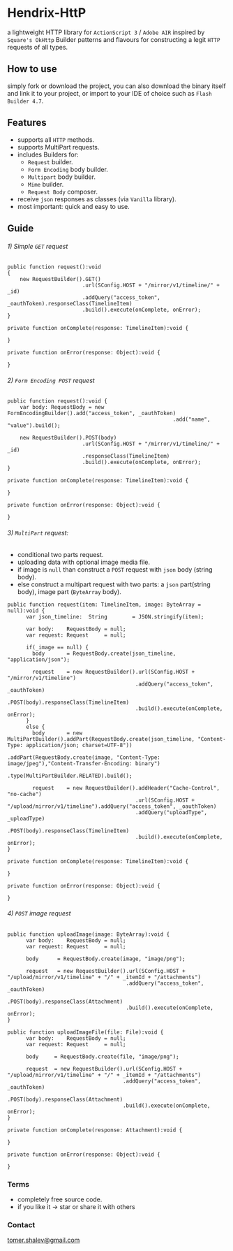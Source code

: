 # Hendrix-HttP
a lightweight HTTP library for `ActionScript 3` / `Adobe AIR` inspired by `Square's OkHttp` Builder patterns and flavours
for constructing a legit `HTTP` requests of all types.

## How to use
simply fork or download the project, you can also download the binary itself and link it
to your project, or import to your IDE of choice such as `Flash Builder 4.7`.

## Features
- supports all `HTTP` methods.
- supports MultiPart requests.
- includes Builders for:
  - `Request` builder.
  - `Form Encoding` body builder.
  - `Multipart` body builder.
  - `Mime` builder.
  - `Request Body` composer.
- receive `json` responses as classes (via `Vanilla` library).
- most important: quick and easy to use.

## Guide
###### 1) Simple `GET` request

```
public function request():void
{
    new RequestBuilder().GET()
                        .url(SConfig.HOST + "/mirror/v1/timeline/" + _id)
                        .addQuery("access_token", _oauthToken).responseClass(TimelineItem)
                        .build().execute(onComplete, onError);
}

private function onComplete(response: TimelineItem):void {

}

private function onError(response: Object):void {

}

```

###### 2) `Form Encoding POST` request

```
public function request():void {
    var body: RequestBody = new FormEncodingBuilder().add("access_token", _oauthToken)
                                                     .add("name", "value").build();
    
    new RequestBuilder().POST(body)
                        .url(SConfig.HOST + "/mirror/v1/timeline/" + _id)
                        .responseClass(TimelineItem)
                        .build().execute(onComplete, onError);
}

private function onComplete(response: TimelineItem):void {

}

private function onError(response: Object):void {

}
```

###### 3) `MultiPart` request: 
- conditional two parts request. 
- uploading data with optional image media file. 
- if image is `null` than construct a `POST` request with `json` body (string body).
- else construct a multipart request with two parts: a `json` part(string body), image part (`ByteArray` body).

```
public function request(item: TimelineItem, image: ByteArray = null):void {
      var json_timeline:  String        = JSON.stringify(item);
      
      var body:    RequestBody = null;
      var request: Request     = null;
    
      if(_image == null) {
        body       = RequestBody.create(json_timeline, "application/json");
        
        request    = new RequestBuilder().url(SConfig.HOST + "/mirror/v1/timeline")
                                         .addQuery("access_token", _oauthToken)
                                         .POST(body).responseClass(TimelineItem)
                                         .build().execute(onComplete, onError);
      }
      else {
        body       = new MultiPartBuilder().addPart(RequestBody.create(json_timeline, "Content-Type: application/json; charset=UTF-8"))
                                           .addPart(RequestBody.create(image, "Content-Type: image/jpeg"),"Content-Transfer-Encoding: binary")
                                           .type(MultiPartBuilder.RELATED).build();
  
        request    = new RequestBuilder().addHeader("Cache-Control", "no-cache")
                                         .url(SConfig.HOST + "/upload/mirror/v1/timeline").addQuery("access_token", _oauthToken)
                                         .addQuery("uploadType", _uploadType)
                                         .POST(body).responseClass(TimelineItem)
                                         .build().execute(onComplete, onError);
}

private function onComplete(response: TimelineItem):void {

}

private function onError(response: Object):void {

}

```

###### 4) `POST` image request

```
public function uploadImage(image: ByteArray):void {
      var body:    RequestBody = null;
      var request: Request     = null;
      
      body      = RequestBody.create(image, "image/png");
      
      request   = new RequestBuilder().url(SConfig.HOST + "/upload/mirror/v1/timeline" + "/" + _itemId + "/attachments")
                                      .addQuery("access_token", _oauthToken)
                                      .POST(body).responseClass(Attachment)
                                      .build().execute(onComplete, onError);
}

public function uploadImageFile(file: File):void {
      var body:    RequestBody = null;
      var request: Request     = null;
      
      body     = RequestBody.create(file, "image/png");
      
      request  = new RequestBuilder().url(SConfig.HOST + "/upload/mirror/v1/timeline" + "/" + _itemId + "/attachments")
                                     .addQuery("access_token", _oauthToken)
                                     .POST(body).responseClass(Attachment)
                                     .build().execute(onComplete, onError);
}

private function onComplete(response: Attachment):void {

}

private function onError(response: Object):void {

}
```

### Terms
* completely free source code.
* if you like it -> star or share it with others

### Contact
[tomer.shalev@gmail.com](tomer.shalev@gmail.com)
